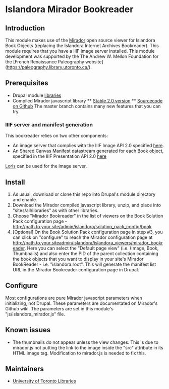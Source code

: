 # Islandora Mirador Bookreader

## Introduction

This module makes use of the [Mirador](https://github.com/IIIF/mirador) open source viewer for Islandora Book Objects (replacing the Islandora Internet Archives Bookreader). This module requires that you have a IIIF image server installed. This module development was supported by the The Andrew W. Mellon Foundation for the [French Renaissance Paleography website] (https://paleography.library.utoronto.ca/).

## Prerequisites

* Drupal module [libraries](https://www.drupal.org/project/libraries)
* Compiled Mirador javascript library
** [Stable 2.0 version](https://github.com/IIIF/mirador/releases)
** [Sourcecode on Github](http://iiif.github.io/mirador/) The master branch contains many new features that you can try

### IIIF server and manifest generation

This bookreader relies on two other components:

* An image server that complies with the IIIF Image API 2.0 specified [here](http://iiif.io/api/image/2.0/).
* An Shared Canvas Manifest datastream generated for each Book object, specified in the IIIF Presentation API 2.0 [here](http://iiif.io/api/presentation/2.0/)

[Loris](https://github.com/loris-imageserver/loris) can be used for the image server.

## Install

1. As usual, download or clone this repo into Drupal's module directory and enable.
2. Download the Mirador compiled javascript library, unzip, and place into "sites/all/libraries" as with other libraries.
3. Choose "Mirador Bookreader" in the list of viewers on the Book Solution Pack configuration page - http://path.to.your.site/admin/islandora/solution_pack_config/book
4. [Optional] On the Book Solution Pack configuration page in step #3, you can click on "configure" to reach the Mirador configuration page at http://path.to.your.siteadmin/islandora/islandora_viewers/mirador_bookreader. Here you can select the "Default page view" (i.e. (Image, Book, Thumbnails) and also enter the PID of the parent collection containing the book objects that you want to display in your site's Mirador BookReader - i.e. "islandora:root". This will generate the manifest list URL in the Mirador Bookreader configuration page in Drupal.

## Configure

Most configurations are pure Mirador javascript parameters when initializing, not Drupal. These parameters are documentated on Mirador's Github wiki. The parameters are set in this module's "js/islandora_mirador.js" file.

## Known issues

* The thumbnails do not appear unless the view changes. This is due to mirador.js not putting the link to the image inside the "src" attribute in its HTML image tag. Modification to mirador.js is needed to fix this. 

## Maintainers

* [University of Toronto Libraries](https://github.com/utlib)

